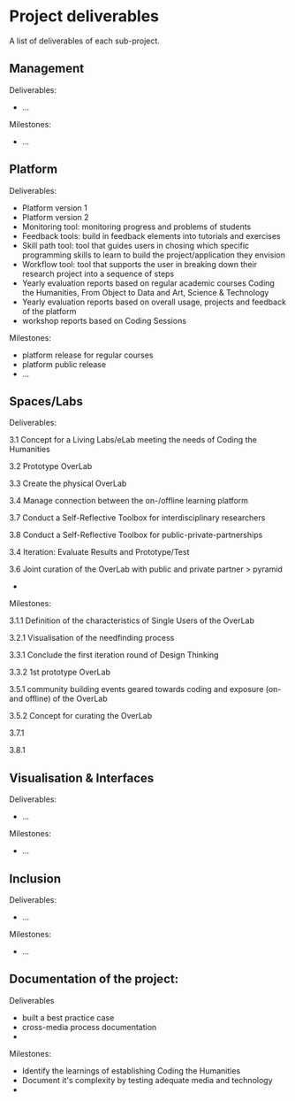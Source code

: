 # Project deliverables

A list of deliverables of each sub-project.

## Management

Deliverables:

+ ...

Milestones:

+ ...

## Platform

Deliverables:

+ Platform version 1
+ Platform version 2
+ Monitoring tool: monitoring progress and problems of students 
+ Feedback tools: build in feedback elements into tutorials and exercises
+ Skill path tool: tool that guides users in chosing which specific programming skills to learn to build the project/application they envision
+ Workflow tool: tool that supports the user in breaking down their research project into a sequence of steps
+ Yearly evaluation reports based on regular academic courses Coding the Humanities, From Object to Data and Art, Science & Technology
+ Yearly evaluation reports based on overall usage, projects and feedback of the platform
+ workshop reports based on Coding Sessions

Milestones:

+ platform release for regular courses
+ platform public release
+ ...

## Spaces/Labs

Deliverables:

3.1 Concept for a Living Labs/eLab meeting the needs of Coding the Humanities

3.2 Prototype OverLab
 
3.3 Create the physical OverLab

3.4 Manage connection between the on-/offline learning platform

3.7 Conduct a Self-Reflective Toolbox for interdisciplinary researchers

3.8 Conduct a Self-Reflective Toolbox for public-private-partnerships

3.4 Iteration: Evaluate Results and Prototype/Test

3.6 Joint curation of the OverLab with public and private partner > pyramid

- 


Milestones:

3.1.1 Definition of the characteristics of Single Users of the OverLab

3.2.1 Visualisation of the needfinding process

3.3.1 Conclude the first iteration round of Design Thinking

3.3.2 1st prototype OverLab

3.5.1 community building events geared towards coding and exposure (on- and offline) of the OverLab

3.5.2 Concept for curating the OverLab

3.7.1

3.8.1

## Visualisation & Interfaces

Deliverables:

+ ...

Milestones:

+ ...

## Inclusion

Deliverables:

+ ...

Milestones:

+ ...


## Documentation of the project:

Deliverables
+ built a best practice case 
+ cross-media process documentation  
+ 

Milestones:
+ Identify the learnings of establishing Coding the Humanities 
+ Document it's complexity by testing adequate media and technology
+
